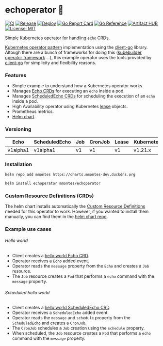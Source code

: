 # echoperator 🤖

[![CI](https://github.com/mmontes11/echoperator/actions/workflows/ci.yml/badge.svg)](https://github.com/mmontes11/echoperator/actions/workflows/ci.yml)
[![Release](https://github.com/mmontes11/echoperator/actions/workflows/release.yml/badge.svg)](https://github.com/mmontes11/echoperator/actions/workflows/release.yml)
[![Deploy](https://github.com/mmontes11/echoperator/actions/workflows/deploy.yml/badge.svg)](https://github.com/mmontes11/echoperator/actions/workflows/deploy.yml)
[![Go Report Card](https://goreportcard.com/badge/github.com/mmontes11/echoperator)](https://goreportcard.com/report/github.com/mmontes11/echoperator)
[![Go Reference](https://pkg.go.dev/badge/github.com/mmontes11/echoperator.svg)](https://pkg.go.dev/github.com/mmontes11/echoperator)
[![Artifact HUB](https://img.shields.io/endpoint?url=https://artifacthub.io/badge/repository/echoperator)](https://artifacthub.io/packages/search?repo=echoperator)
[![License: MIT](https://img.shields.io/badge/license-MIT-green.svg)](https://opensource.org/licenses/MIT)

Simple Kubernetes operator for handling `echo` CRDs.

[Kubernetes operator pattern](https://kubernetes.io/docs/concepts/extend-kubernetes/operator/) implementation using the [client-go](https://github.com/kubernetes/client-go) library. Altough there are a bunch of frameworks for doing this ([kubebuilder](https://book.kubebuilder.io/), [operator framework](https://operatorframework.io/) ...), this example operator uses the tools provided by [client-go](https://github.com/kubernetes/client-go) for simplicity and flexibility reasons. 

### Features

- Simple example to understand how a Kubernetes operator works.
- Manages [Echo CRDs](https://github.com/mmontes11/charts/blob/main/charts/echoperator/crds/echo.yml) for executing an `echo` inside a pod.
- Manages [ScheduledEcho CRDs](https://github.com/mmontes11/charts/blob/main/charts/echoperator/crds/scheduledecho.yml) for scheduling the execution of an `echo` inside a pod.
- High Availability operator using Kubernetes [lease](https://kubernetes.io/docs/reference/generated/kubernetes-api/v1.20/#lease-v1-coordination-k8s-io) objects.
- Prometheus metrics.
- [Helm chart](https://github.com/mmontes11/charts/tree/main/charts/echoperator).


### Versioning 

|Echo|ScheduledEcho|Job|CronJob|Lease|Kubernetes|
|----|-------------|---|-------|-----|----------|
|v1alpha1|v1alpha1|v1|v1|v1|v1.21.x|

### Installation

```bash
helm repo add mmontes https://charts.mmontes-dev.duckdns.org
```
```bash
helm install echoperator mmontes/echoperator
```

### Custom Resource Definitions (CRDs)

The helm chart installs automatically the [Custom Resource Definitions](https://kubernetes.io/docs/concepts/extend-kubernetes/api-extension/custom-resources/) needed for this operator to work. However, if you wanted to install them manually, you can find them in the [helm chart repo](https://github.com/mmontes11/charts/tree/main/charts/echoperator/crds).

### Example use cases

###### Hello world

- Client creates a [hello world Echo CRD](./manifests/hello-world.yml).
- Operator receives a `Echo` added event.
- Operator reads the `message` property from the `Echo` and creates a `Job` resource.
- The `Job` resource creates a `Pod` that performs a `echo` command with the `message` property.

###### Scheduled hello world

- Client creates a [hello world ScheduledEcho CRD](./manifests/hello-world-scheduled.yml).
- Operator receives a `ScheduledEcho` added event.
- Operator reads the `message` and `schedule` property from the `ScheduledEcho` and creates a `CronJob`.
- The `CronJob` schedules a `Job` creation using the `schedule` property.
- When scheduled, the `Job` resource creates a `Pod` that performs a `echo` command with the `message` property. 
